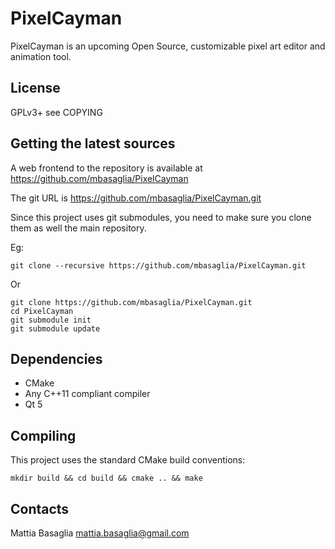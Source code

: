 PixelCayman
===========

PixelCayman is an upcoming Open Source, customizable pixel art editor
and animation tool.

License
-------

GPLv3+ see COPYING

Getting the latest sources
--------------------------

A web frontend to the repository is available at
https://github.com/mbasaglia/PixelCayman

The git URL is https://github.com/mbasaglia/PixelCayman.git

Since this project uses git submodules,
you need to make sure you clone them as well the main repository.

Eg:

    git clone --recursive https://github.com/mbasaglia/PixelCayman.git

Or

    git clone https://github.com/mbasaglia/PixelCayman.git
    cd PixelCayman
    git submodule init
    git submodule update

Dependencies
------------

* CMake
* Any C++11 compliant compiler
* Qt 5

Compiling
---------

This project uses the standard CMake build conventions:

    mkdir build && cd build && cmake .. && make

Contacts
--------

Mattia Basaglia <mattia.basaglia@gmail.com>

